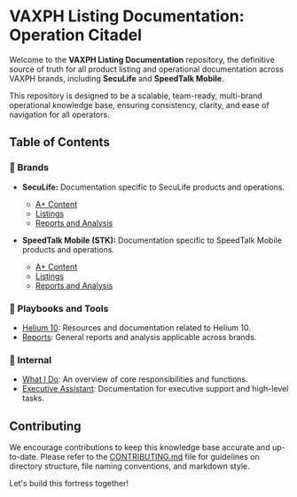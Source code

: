 # VAXPH Listing Documentation: Operation Citadel

Welcome to the **VAXPH Listing Documentation** repository, the definitive source of truth for all product listing and operational documentation across VAXPH brands, including **SecuLife** and **SpeedTalk Mobile**.

This repository is designed to be a scalable, team-ready, multi-brand operational knowledge base, ensuring consistency, clarity, and ease of navigation for all operators.

## Table of Contents

### 📂 Brands

*   **SecuLife:** Documentation specific to SecuLife products and operations.
    *   [A+ Content](brands/seculife/a-plus-content/)
    *   [Listings](brands/seculife/listings/)
    *   [Reports and Analysis](brands/seculife/reports-and-analysis/)

*   **SpeedTalk Mobile (STK):** Documentation specific to SpeedTalk Mobile products and operations.
    *   [A+ Content](brands/stk/a-plus-content/)
    *   [Listings](brands/stk/listings/)
    *   [Reports and Analysis](brands/stk/reports-and-analysis/)

### 📂 Playbooks and Tools

*   [Helium 10](playbooks-and-tools/helium-10/): Resources and documentation related to Helium 10.
*   [Reports](playbooks-and-tools/reports/): General reports and analysis applicable across brands.

### 📂 Internal

*   [What I Do](_internal/what-i-do.md): An overview of core responsibilities and functions.
*   [Executive Assistant](_internal/executive-assistant.md): Documentation for executive support and high-level tasks.

## Contributing

We encourage contributions to keep this knowledge base accurate and up-to-date. Please refer to the [CONTRIBUTING.md](CONTRIBUTING.md) file for guidelines on directory structure, file naming conventions, and markdown style.

Let's build this fortress together!
